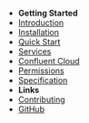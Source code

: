 - **Getting Started**
- [Introduction](/documentation.md)
- [Installation](/installation.md)
- [Quick Start](/quick-start.md)
- [Services](/services.md)
- [Confluent Cloud](/confluent-cloud.md)
- [Permissions](/permissions.md)
- [Specification](/specification.md)
- **Links**
- [Contributing](https://github.com/devshawn/kafka-gitops/blob/master/CONTRIBUTING.md)
- [GitHub](https://github.com/devshawn/kafka-gitops)